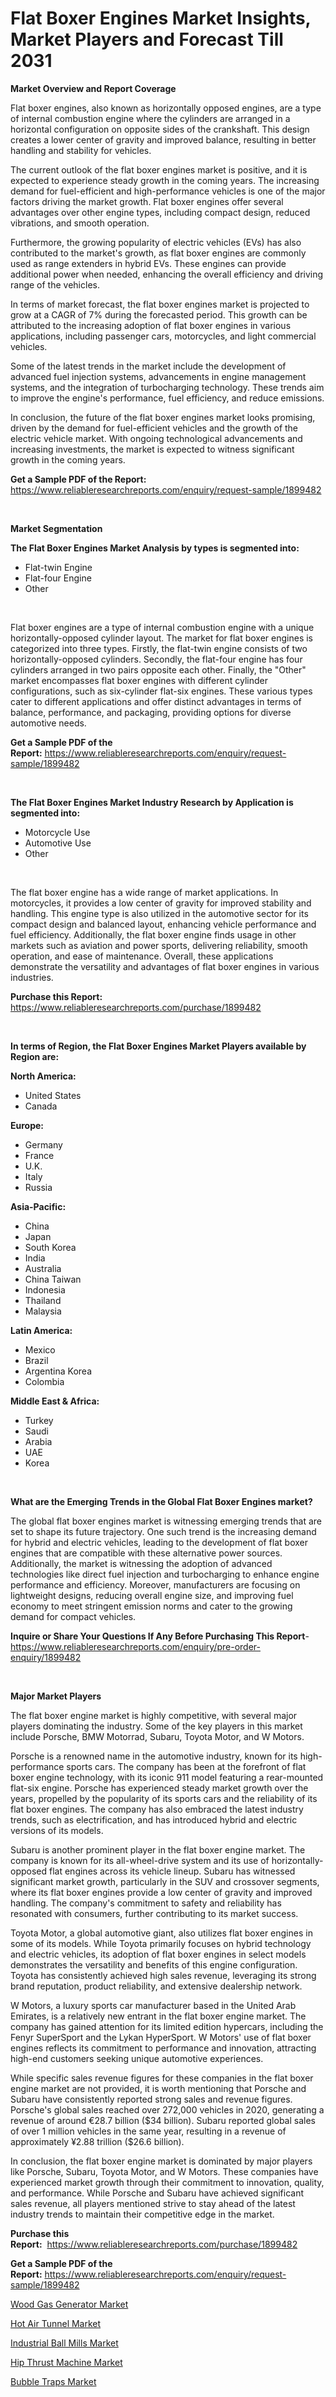 <p><h1>Flat Boxer Engines Market Insights, Market Players and Forecast Till 2031</h1></p><p><strong>Market Overview and Report Coverage</strong></p>
<p><p>Flat boxer engines, also known as horizontally opposed engines, are a type of internal combustion engine where the cylinders are arranged in a horizontal configuration on opposite sides of the crankshaft. This design creates a lower center of gravity and improved balance, resulting in better handling and stability for vehicles.</p><p>The current outlook of the flat boxer engines market is positive, and it is expected to experience steady growth in the coming years. The increasing demand for fuel-efficient and high-performance vehicles is one of the major factors driving the market growth. Flat boxer engines offer several advantages over other engine types, including compact design, reduced vibrations, and smooth operation.</p><p>Furthermore, the growing popularity of electric vehicles (EVs) has also contributed to the market's growth, as flat boxer engines are commonly used as range extenders in hybrid EVs. These engines can provide additional power when needed, enhancing the overall efficiency and driving range of the vehicles.</p><p>In terms of market forecast, the flat boxer engines market is projected to grow at a CAGR of 7% during the forecasted period. This growth can be attributed to the increasing adoption of flat boxer engines in various applications, including passenger cars, motorcycles, and light commercial vehicles.</p><p>Some of the latest trends in the market include the development of advanced fuel injection systems, advancements in engine management systems, and the integration of turbocharging technology. These trends aim to improve the engine's performance, fuel efficiency, and reduce emissions.</p><p>In conclusion, the future of the flat boxer engines market looks promising, driven by the demand for fuel-efficient vehicles and the growth of the electric vehicle market. With ongoing technological advancements and increasing investments, the market is expected to witness significant growth in the coming years.</p></p>
<p><strong>Get a Sample PDF of the Report:</strong> <a href="https://www.reliableresearchreports.com/enquiry/request-sample/1899482">https://www.reliableresearchreports.com/enquiry/request-sample/1899482</a></p>
<p>&nbsp;</p>
<p><strong>Market Segmentation</strong></p>
<p><strong>The Flat Boxer Engines Market Analysis by types is segmented into:</strong></p>
<p><ul><li>Flat-twin Engine</li><li>Flat-four Engine</li><li>Other</li></ul></p>
<p>&nbsp;</p>
<p><p>Flat boxer engines are a type of internal combustion engine with a unique horizontally-opposed cylinder layout. The market for flat boxer engines is categorized into three types. Firstly, the flat-twin engine consists of two horizontally-opposed cylinders. Secondly, the flat-four engine has four cylinders arranged in two pairs opposite each other. Finally, the "Other" market encompasses flat boxer engines with different cylinder configurations, such as six-cylinder flat-six engines. These various types cater to different applications and offer distinct advantages in terms of balance, performance, and packaging, providing options for diverse automotive needs.</p></p>
<p><strong>Get a Sample PDF of the Report:</strong>&nbsp;<a href="https://www.reliableresearchreports.com/enquiry/request-sample/1899482">https://www.reliableresearchreports.com/enquiry/request-sample/1899482</a></p>
<p>&nbsp;</p>
<p><strong>The Flat Boxer Engines Market Industry Research by Application is segmented into:</strong></p>
<p><ul><li>Motorcycle Use</li><li>Automotive Use</li><li>Other</li></ul></p>
<p>&nbsp;</p>
<p><p>The flat boxer engine has a wide range of market applications. In motorcycles, it provides a low center of gravity for improved stability and handling. This engine type is also utilized in the automotive sector for its compact design and balanced layout, enhancing vehicle performance and fuel efficiency. Additionally, the flat boxer engine finds usage in other markets such as aviation and power sports, delivering reliability, smooth operation, and ease of maintenance. Overall, these applications demonstrate the versatility and advantages of flat boxer engines in various industries.</p></p>
<p><strong>Purchase this Report:</strong>&nbsp; <a href="https://www.reliableresearchreports.com/purchase/1899482">https://www.reliableresearchreports.com/purchase/1899482</a></p>
<p>&nbsp;</p>
<p><strong>In terms of Region, the Flat Boxer Engines Market Players available by Region are:</strong></p>
<p>
    <p> <strong> North America: </strong>
        <ul>
            <li>United States</li>
            <li>Canada</li>
        </ul>
        </p> 
    <p> <strong> Europe: </strong>
        <ul>
            <li>Germany</li>
            <li>France</li>
            <li>U.K.</li>
            <li>Italy</li>
            <li>Russia</li>
        </ul>
        </p> 
    <p> <strong> Asia-Pacific: </strong>
        <ul>
            <li>China</li>
            <li>Japan</li>
            <li>South Korea</li>
            <li>India</li>
            <li>Australia</li>
            <li>China Taiwan</li>
            <li>Indonesia</li>
            <li>Thailand</li>
            <li>Malaysia</li>
        </ul>
        </p> 
    <p> <strong> Latin America: </strong>
        <ul>
            <li>Mexico</li>
            <li>Brazil</li>
            <li>Argentina Korea</li>
            <li>Colombia</li>
        </ul>
        </p> 
    <p> <strong> Middle East & Africa: </strong>
        <ul>
            <li>Turkey</li>
            <li>Saudi</li>
            <li>Arabia</li>
            <li>UAE</li>
            <li>Korea</li>
        </ul>
    </p>
    </p>
<p>&nbsp;</p>
<p><strong>What are the Emerging Trends in the Global Flat Boxer Engines market?</strong></p>
<p><p>The global flat boxer engines market is witnessing emerging trends that are set to shape its future trajectory. One such trend is the increasing demand for hybrid and electric vehicles, leading to the development of flat boxer engines that are compatible with these alternative power sources. Additionally, the market is witnessing the adoption of advanced technologies like direct fuel injection and turbocharging to enhance engine performance and efficiency. Moreover, manufacturers are focusing on lightweight designs, reducing overall engine size, and improving fuel economy to meet stringent emission norms and cater to the growing demand for compact vehicles.</p></p>
<p><strong>Inquire or Share Your Questions If Any Before Purchasing This Report</strong>- <a href="https://www.reliableresearchreports.com/enquiry/pre-order-enquiry/1899482">https://www.reliableresearchreports.com/enquiry/pre-order-enquiry/1899482</a></p>
<p>&nbsp;</p>
<p><strong>Major Market Players</strong></p>
<p><p>The flat boxer engine market is highly competitive, with several major players dominating the industry. Some of the key players in this market include Porsche, BMW Motorrad, Subaru, Toyota Motor, and W Motors. </p><p>Porsche is a renowned name in the automotive industry, known for its high-performance sports cars. The company has been at the forefront of flat boxer engine technology, with its iconic 911 model featuring a rear-mounted flat-six engine. Porsche has experienced steady market growth over the years, propelled by the popularity of its sports cars and the reliability of its flat boxer engines. The company has also embraced the latest industry trends, such as electrification, and has introduced hybrid and electric versions of its models.</p><p>Subaru is another prominent player in the flat boxer engine market. The company is known for its all-wheel-drive system and its use of horizontally-opposed flat engines across its vehicle lineup. Subaru has witnessed significant market growth, particularly in the SUV and crossover segments, where its flat boxer engines provide a low center of gravity and improved handling. The company's commitment to safety and reliability has resonated with consumers, further contributing to its market success.</p><p>Toyota Motor, a global automotive giant, also utilizes flat boxer engines in some of its models. While Toyota primarily focuses on hybrid technology and electric vehicles, its adoption of flat boxer engines in select models demonstrates the versatility and benefits of this engine configuration. Toyota has consistently achieved high sales revenue, leveraging its strong brand reputation, product reliability, and extensive dealership network.</p><p>W Motors, a luxury sports car manufacturer based in the United Arab Emirates, is a relatively new entrant in the flat boxer engine market. The company has gained attention for its limited edition hypercars, including the Fenyr SuperSport and the Lykan HyperSport. W Motors' use of flat boxer engines reflects its commitment to performance and innovation, attracting high-end customers seeking unique automotive experiences.</p><p>While specific sales revenue figures for these companies in the flat boxer engine market are not provided, it is worth mentioning that Porsche and Subaru have consistently reported strong sales and revenue figures. Porsche's global sales reached over 272,000 vehicles in 2020, generating a revenue of around €28.7 billion ($34 billion). Subaru reported global sales of over 1 million vehicles in the same year, resulting in a revenue of approximately ¥2.88 trillion ($26.6 billion).</p><p>In conclusion, the flat boxer engine market is dominated by major players like Porsche, Subaru, Toyota Motor, and W Motors. These companies have experienced market growth through their commitment to innovation, quality, and performance. While Porsche and Subaru have achieved significant sales revenue, all players mentioned strive to stay ahead of the latest industry trends to maintain their competitive edge in the market.</p></p>
<p><strong>Purchase this Report:</strong>&nbsp;&nbsp;<a href="https://www.reliableresearchreports.com/purchase/1899482">https://www.reliableresearchreports.com/purchase/1899482</a></p>
<p></p>
<p><strong>Get a Sample PDF of the Report:</strong>&nbsp;<a href="https://www.reliableresearchreports.com/enquiry/request-sample/1899482">https://www.reliableresearchreports.com/enquiry/request-sample/1899482</a></p>
<p><p><a href="https://github.com/aliciawhite5576/Market-Research-Report-List-2/blob/main/wood-gas-generator-market.md">Wood Gas Generator Market</a></p><p><a href="https://github.com/Krish2023na/Market-Research-Report-List-2/blob/main/hot-air-tunnel-market.md">Hot Air Tunnel Market</a></p><p><a href="https://github.com/provorikovar/Market-Research-Report-List-2/blob/main/industrial-ball-mills-market.md">Industrial Ball Mills Market</a></p><p><a href="https://github.com/kuntayevaz/Market-Research-Report-List-2/blob/main/hip-thrust-machine-market.md">Hip Thrust Machine Market</a></p><p><a href="https://github.com/kipkeeva/Market-Research-Report-List-2/blob/main/bubble-traps-market.md">Bubble Traps Market</a></p></p>
